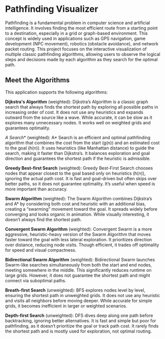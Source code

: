 # Pathfinding Visualizer

Pathfinding is a fundamental problem in computer science and artificial intelligence. It involves finding the most efficient route from a starting point to a destination, especially in a grid or graph-based environment. This concept is widely used in applications such as GPS navigation, game development (NPC movement), robotics (obstacle avoidance), and network packet routing. This project focuses on the interactive visualization of multiple classic pathfinding algorithms, allowing users to observe the logical steps and decisions made by each algorithm as they search for the optimal path.
## Meet the Algorithms

This application supports the following algorithms: 

**Dijkstra's Algorithm** (weighted): Dijkstra’s Algorithm is a classic graph search that always finds the shortest path by exploring all possible paths in increasing order of cost. It does not use any heuristics and expands outward from the source like a wave. While accurate, it can be slow as it explores many unnecessary nodes. It works well on weighted grids and guarantees optimality.


**A* Search** (weighted): A* Search is an efficient and optimal pathfinding algorithm that combines the cost from the start (g(n)) and an estimated cost to the goal (h(n)). It uses heuristics (like Manhattan distance) to guide the search, making it faster than Dijkstra’s. It balances exploration and goal direction and guarantees the shortest path if the heuristic is admissible.

**Greedy Best-first Search** (weighted): Greedy Best-First Search chooses nodes that appear closest to the goal based only on heuristics (h(n)), ignoring the actual path cost. It is fast and goal-driven but often skips over better paths, so it does not guarantee optimality. It’s useful when speed is more important than accuracy.

**Swarm Algorithm** (weighted): The Swarm Algorithm combines Dijkstra’s and A* by considering both cost and heuristic with an additional bias, creating a “swarming” movement toward the goal. It spreads widely before converging and looks organic in animation. While visually interesting, it doesn’t always find the shortest path.

**Convergent Swarm Algorithm** (weighted): Convergent Swarm is a more aggressive, heuristic-heavy version of the Swarm Algorithm that moves faster toward the goal with less lateral exploration. It prioritizes direction over distance, reducing node visits. Though efficient, it trades off optimality for speed and visual compactness.

**Bidirectional Swarm Algorithm** (weighted): Bidirectional Swarm launches Swarm-like searches simultaneously from both the start and end nodes, meeting somewhere in the middle. This significantly reduces runtime on large grids. However, it does not guarantee the shortest path and might connect via suboptimal paths.



**Breath-first Search** (unweighted): BFS explores nodes level by level, ensuring the shortest path in unweighted grids. It does not use any heuristic and visits all neighbors before moving deeper. While accurate for simple grids, it becomes inefficient in larger or weighted scenarios.

**Depth-first Search** (unweighted): DFS dives deep along one path before backtracking, ignoring better alternatives. It is fast and simple but poor for pathfinding, as it doesn’t prioritize the goal or track path cost. It rarely finds the shortest path and is mostly used for exploration, not optimal routing.


